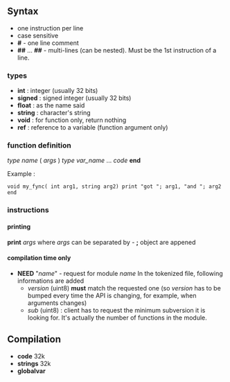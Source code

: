 

## Syntax

- one instruction per line
- case sensitive
- **#** - one line comment
- **##** ... **##** - multi-lines (can be nested). Must be the 1st instruction of a line.

### types

- **int** : integer (usually 32 bits)
- **signed** : signed integer (usually 32 bits)
- **float** : as the name said
- **string** : character's string
- **void** : for function only, return nothing
- **ref** : reference to a variable (function argument only)

### function definition

*type* *name* ( *args* )
	*type* *var_name*
	...
	*code*
**end**

Example :

``
void my_fync( int arg1, string arg2)
	print "got "; arg1, "and "; arg2
end
``

### instructions

#### printing

**print** *args*
where *args* can be separated by 
	- **;** object are appened 

#### compilation time only

- **NEED** "*name*" - request for module *name*
In the tokenized file, following informations are added
	- *version* (uint8) **must** match the requested one (so *version* has to be bumped  every time the API is changing, for example, when arguments changes)
	- *sub* (uint8) : client has to request the minimum subversion it is looking for. It's actually the number of functions in the module.

## Compilation

- **code** 32k
- **strings** 32k
- **globalvar**
